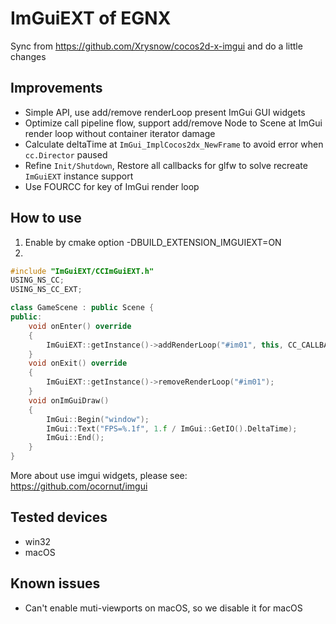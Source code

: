 # ImGuiEXT of EGNX
Sync from https://github.com/Xrysnow/cocos2d-x-imgui and do a little changes

## Improvements
* Simple API, use add/remove renderLoop present ImGui GUI widgets
* Optimize call pipeline flow, support add/remove Node to Scene at ImGui render loop without container iterator damage
* Calculate deltaTime at ```ImGui_ImplCocos2dx_NewFrame``` to avoid error when ```cc.Director``` paused
* Refine ```Init/Shutdown```, Restore all callbacks for glfw to solve recreate ```ImGuiEXT``` instance support
* Use FOURCC for key of ImGui render loop

## How to use
1. Enable by cmake option -DBUILD_EXTENSION_IMGUIEXT=ON
2. 
```cpp
#include "ImGuiEXT/CCImGuiEXT.h"
USING_NS_CC;
USING_NS_CC_EXT;

class GameScene : public Scene {
public:
    void onEnter() override
    {
        ImGuiEXT::getInstance()->addRenderLoop("#im01", this, CC_CALLBACK_0(GameScene::onImGuiDraw, this));
    }
    void onExit() override
    {
        ImGuiEXT::getInstance()->removeRenderLoop("#im01");
    }
    void onImGuiDraw()
    {
        ImGui::Begin("window");
        ImGui::Text("FPS=%.1f", 1.f / ImGui::GetIO().DeltaTime);
        ImGui::End();
    }
}

```
More about use imgui widgets, please see: https://github.com/ocornut/imgui

## Tested devices
* win32
* macOS

## Known issues
* Can't enable muti-viewports on macOS, so we disable it for macOS
